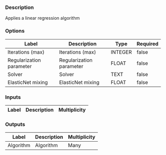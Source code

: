 ###  Description
Applies a linear regression algorithm
###  Options
| Label | Description | Type | Required |
|---|---|---|---|
| Iterations (max) | Iterations (max) | INTEGER | false |
| Regularization parameter | Regularization parameter | FLOAT | false |
| Solver | Solver | TEXT | false |
| ElasticNet mixing | ElasticNet mixing | FLOAT | false |
###  Inputs
| Label | Description | Multiplicity |
|---|---|---|
###  Outputs
| Label | Description | Multiplicity |
|---|---|---|
| Algorithm | Algorithm | Many |
